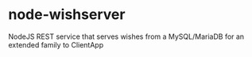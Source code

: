 # node-wishserver
NodeJS REST service that serves wishes from a MySQL/MariaDB for an extended family to ClientApp
